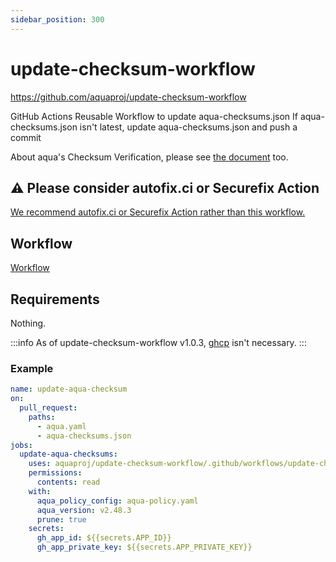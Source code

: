 ```yaml
---
sidebar_position: 300
---
```


# update-checksum-workflow

https://github.com/aquaproj/update-checksum-workflow

GitHub Actions Reusable Workflow to update aqua-checksums.json
If aqua-checksums.json isn't latest, update aqua-checksums.json and push a commit

About aqua's Checksum Verification, please see [the document](/docs/reference/security/checksum) too.

## :warning: Please consider autofix.ci or Securefix Action

[We recommend autofix.ci or Securefix Action rather than this workflow.](/docs/guides/checksum#recommend-autofixci-or-securefix-action-instead-of-update-checksum-action-and-update-checksum-workflow)

## Workflow

[Workflow](https://github.com/aquaproj/update-checksum-workflow/blob/main/.github/workflows/update-checksum.yaml)

## Requirements

Nothing.

:::info
As of update-checksum-workflow v1.0.3, [ghcp](https://github.com/int128/ghcp) isn't necessary.
:::

### Example

```yaml
name: update-aqua-checksum
on:
  pull_request:
    paths:
      - aqua.yaml
      - aqua-checksums.json
jobs:
  update-aqua-checksums:
    uses: aquaproj/update-checksum-workflow/.github/workflows/update-checksum.yaml@8bce60cc4475128360bc32f00707abb874ca4a91 # v1.0.3
    permissions:
      contents: read
    with:
      aqua_policy_config: aqua-policy.yaml
      aqua_version: v2.48.3
      prune: true
    secrets:
      gh_app_id: ${{secrets.APP_ID}}
      gh_app_private_key: ${{secrets.APP_PRIVATE_KEY}}
```
